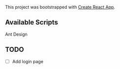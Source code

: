 This project was bootstrapped with [Create React App](https://github.com/facebook/create-react-app).

## Available Scripts

Ant Design

## TODO

- [ ] Add login page
